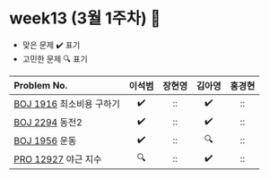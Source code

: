
# week13 (3월 1주차) :pencil:

- 맞은 문제 :heavy_check_mark: 표기
- 고민한 문제 :mag: 표기


| Problem No.                                                                        |       이석범       | 장현영 |       김아영       | 홍경현 |
|:-----------------------------------------------------------------------------------| :----------------: | :----------------: | :----------------:|:----------------: |
| [BOJ 1916](https://www.acmicpc.net/problem/1916) 최소비용 구하기                          |:heavy_check_mark:|::|:heavy_check_mark:|::|
| [BOJ 2294](https://www.acmicpc.net/problem/2294) 동전2                               |:heavy_check_mark:|::|:heavy_check_mark:|::|
| [BOJ 1956](https://www.acmicpc.net/problem/1956) 운동                                |:heavy_check_mark:|::|:mag:|::|
| [PRO 12927](https://school.programmers.co.kr/learn/courses/30/lessons/12927) 야근 지수 |:mag:|::|:heavy_check_mark:|::|

